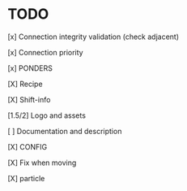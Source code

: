 # TODO
[x] Connection integrity validation (check adjacent)

[x] Connection priority

[x] PONDERS

[X] Recipe

[X] Shift-info

[1.5/2] Logo and assets

[ ] Documentation and description

[X] CONFIG

[X] Fix when moving

[X] particle